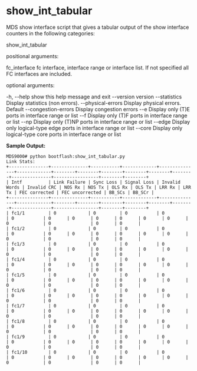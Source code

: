 
# show_int_tabular

MDS show interface script that gives a tabular output of the show interface counters in the following categories:

show_int_tabular

positional arguments:

  fc_interface         fc interface, interface range or interface list. If not specified all FC interfaces are included.
  
optional arguments:

  -h, --help           show this help message and exit
  --version            version
  --statistics         Display statistics (non errors).
  --physical-errors    Display physical errors. Default
  --congestion-errors  Display congestion errors
  --e                  Display only (T)E ports in interface range or list
  --f                  Display only (T)F ports in interface range or list
  --np                 Display only (T)NP ports in interface range or list
  --edge               Display only logical-type edge ports in interface range or list
  --core               Display only logical-type core ports in interface range or list

**Sample Output:**


    MDS9000# python bootflash:show_int_tabular.py
    Link Stats:
    +---------------+--------------+-----------+-------------+---------------+-------------+--------+--------+--------+--------+--------+--------+---------------+-----------------+--------+--------+
    | Intf          | Link Failure | Sync Loss | Signal Loss | Invalid Words | Invalid CRC | NOS Rx | NOS Tx | OLS Rx | OLS Tx | LRR Rx | LRR Tx | FEC corrected | FEC uncorrected | BB_SCs | BB_SCr |
    +---------------+--------------+-----------+-------------+---------------+-------------+--------+--------+--------+--------+--------+--------+---------------+-----------------+--------+--------+
    | fc1/1         | 0            | 0         | 0           | 0             | 0           | 0      | 0      | 0      | 0      | 0      | 0      | 0             | 0               | 0      | 0      |
    | fc1/2         | 0            | 0         | 0           | 0             | 0           | 0      | 0      | 0      | 0      | 0      | 0      | 0             | 0               | 0      | 0      |
    | fc1/3         | 0            | 0         | 0           | 0             | 0           | 0      | 0      | 0      | 0      | 0      | 0      | 0             | 0               | 0      | 0      |
    | fc1/4         | 0            | 0         | 0           | 0             | 0           | 0      | 0      | 0      | 0      | 0      | 0      | 0             | 0               | 0      | 0      |
    | fc1/5         | 0            | 0         | 0           | 0             | 0           | 0      | 0      | 0      | 0      | 0      | 0      | 0             | 0               | 0      | 0      |
    | fc1/6         | 0            | 0         | 0           | 0             | 0           | 0      | 0      | 0      | 0      | 0      | 0      | 0             | 0               | 0      | 0      |
    | fc1/7         | 0            | 0         | 0           | 0             | 0           | 0      | 0      | 0      | 0      | 0      | 0      | 0             | 0               | 0      | 0      |
    | fc1/8         | 0            | 0         | 0           | 0             | 0           | 0      | 0      | 0      | 0      | 0      | 0      | 0             | 0               | 0      | 0      |
    | fc1/9         | 0            | 0         | 0           | 0             | 0           | 0      | 0      | 0      | 0      | 0      | 0      | 0             | 0               | 0      | 0      |
    | fc1/10        | 0            | 0         | 0           | 0             | 0           | 0      | 0      | 0      | 0      | 0      | 0      | 0             | 0               | 0      | 0      |


